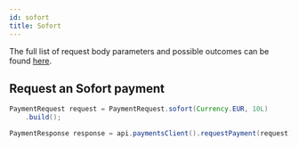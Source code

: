 ```yaml
---
id: sofort
title: Sofort
---
```


The full list of request body parameters and possible outcomes can be found [here](https://docs.checkout.com/payments/payment-methods/bank-transfers/sofort).

## Request an Sofort payment

```java
PaymentRequest request = PaymentRequest.sofort(Currency.EUR, 10L)
    .build();

PaymentResponse response = api.paymentsClient().requestPayment(request).get();
```